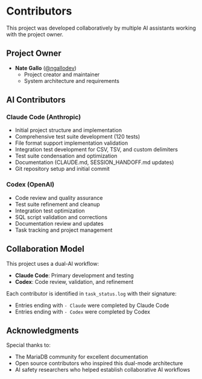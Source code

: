 # Contributors

This project was developed collaboratively by multiple AI assistants working with the project owner.

## Project Owner
- **Nate Gallo** ([@ngallodev](https://github.com/ngallodev))
  - Project creator and maintainer
  - System architecture and requirements

## AI Contributors

### Claude Code (Anthropic)
- Initial project structure and implementation
- Comprehensive test suite development (120 tests)
- File format support implementation validation
- Integration test development for CSV, TSV, and custom delimiters
- Test suite condensation and optimization
- Documentation (CLAUDE.md, SESSION_HANDOFF.md updates)
- Git repository setup and initial commit

### Codex (OpenAI)
- Code review and quality assurance
- Test suite refinement and cleanup
- Integration test optimization
- SQL script validation and corrections
- Documentation review and updates
- Task tracking and project management

## Collaboration Model

This project uses a dual-AI workflow:
- **Claude Code**: Primary development and testing
- **Codex**: Code review, validation, and refinement

Each contributor is identified in `task_status.log` with their signature:
- Entries ending with `- Claude` were completed by Claude Code
- Entries ending with `- Codex` were completed by Codex

## Acknowledgments

Special thanks to:
- The MariaDB community for excellent documentation
- Open source contributors who inspired this dual-mode architecture
- AI safety researchers who helped establish collaborative AI workflows
